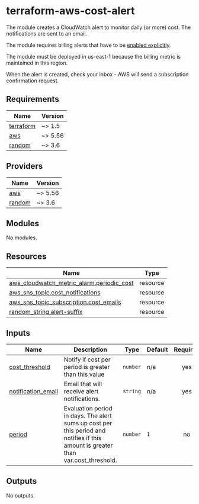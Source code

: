 # terraform-aws-cost-alert

The module creates a CloudWatch alert to monitor daily (or more) cost.
The notifications are sent to an email.

The module requires billing alerts 
that have to be [enabled explicitly](https://docs.aws.amazon.com/AmazonCloudWatch/latest/monitoring/monitor_estimated_charges_with_cloudwatch.html#turning_on_billing_metrics).

The module must be deployed in us-east-1 because the billing metric is maintained 
in this region.

When the alert is created, check your inbox - AWS will send a subscription confirmation request.
## Requirements

| Name | Version |
|------|---------|
| <a name="requirement_terraform"></a> [terraform](#requirement\_terraform) | ~> 1.5 |
| <a name="requirement_aws"></a> [aws](#requirement\_aws) | ~> 5.56 |
| <a name="requirement_random"></a> [random](#requirement\_random) | ~> 3.6 |

## Providers

| Name | Version |
|------|---------|
| <a name="provider_aws"></a> [aws](#provider\_aws) | ~> 5.56 |
| <a name="provider_random"></a> [random](#provider\_random) | ~> 3.6 |

## Modules

No modules.

## Resources

| Name | Type |
|------|------|
| [aws_cloudwatch_metric_alarm.periodic_cost](https://registry.terraform.io/providers/hashicorp/aws/latest/docs/resources/cloudwatch_metric_alarm) | resource |
| [aws_sns_topic.cost_notifications](https://registry.terraform.io/providers/hashicorp/aws/latest/docs/resources/sns_topic) | resource |
| [aws_sns_topic_subscription.cost_emails](https://registry.terraform.io/providers/hashicorp/aws/latest/docs/resources/sns_topic_subscription) | resource |
| [random_string.alert-suffix](https://registry.terraform.io/providers/hashicorp/random/latest/docs/resources/string) | resource |

## Inputs

| Name | Description | Type | Default | Required |
|------|-------------|------|---------|:--------:|
| <a name="input_cost_threshold"></a> [cost\_threshold](#input\_cost\_threshold) | Notify if cost per period is greater than this value | `number` | n/a | yes |
| <a name="input_notification_email"></a> [notification\_email](#input\_notification\_email) | Email that will receive alert notifications. | `string` | n/a | yes |
| <a name="input_period"></a> [period](#input\_period) | Evaluation period in days. The alert sums up cost per this period and notifies if this amount is greater than var.cost\_threshold. | `number` | `1` | no |

## Outputs

No outputs.
